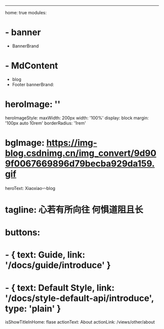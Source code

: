 ---
home: true
modules:
  # - banner
  - BannerBrand
  # - MdContent
  - blog
  - Footer
bannerBrand:
  # heroImage: ''
  heroImageStyle:
    maxWidth: 200px
    width: '100%'
    display: block
    margin: '100px auto 10rem'
    borderRadius: '1rem'
  # bgImage: https://img-blog.csdnimg.cn/img_convert/9d909f0067669896d79becba929da159.gif
  heroText: Xiaoxiao〰blog
  # tagline: 心若有所向往 何惧道阻且长
  # buttons:
  #   - { text: Guide, link: '/docs/guide/introduce' }
  #   - { text: Default Style, link: '/docs/style-default-api/introduce', type: 'plain' }
isShowTitleInHome: flase
actionText: About
actionLink: /views/other/about
